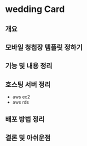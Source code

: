 # wedding Card

## 개요

## 모바일 청첩장 템플릿 정하기

## 기능 및 내용 정리

## 호스팅 서버 정리
- aws ec2
- aws rds

## 배포 방법 정리

## 결론 및 아쉬운점
